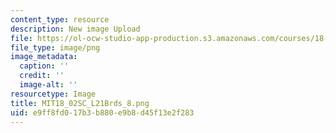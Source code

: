 ```yaml
---
content_type: resource
description: New image Upload
file: https://ol-ocw-studio-app-production.s3.amazonaws.com/courses/18-02sc-multivariable-calculus-fall-2010/e9ff8fd017b3b880e9b8d45f13e2f283_MIT18_02SC_L21Brds_8.png
file_type: image/png
image_metadata:
  caption: ''
  credit: ''
  image-alt: ''
resourcetype: Image
title: MIT18_02SC_L21Brds_8.png
uid: e9ff8fd0-17b3-b880-e9b8-d45f13e2f283
---
```


